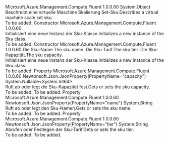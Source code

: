 <Type Name="Sku" FullName="Microsoft.Azure.Management.Compute.Fluent.Models.Sku">
  <TypeSignature Language="C#" Value="public class Sku" />
  <TypeSignature Language="ILAsm" Value=".class public auto ansi beforefieldinit Sku extends System.Object" />
  <TypeSignature Language="DocId" Value="T:Microsoft.Azure.Management.Compute.Fluent.Models.Sku" />
  <TypeSignature Language="VB.NET" Value="Public Class Sku" />
  <TypeSignature Language="F#" Value="type Sku = class" />
  <AssemblyInfo>
    <AssemblyName>Microsoft.Azure.Management.Compute.Fluent</AssemblyName>
    <AssemblyVersion>1.0.0.60</AssemblyVersion>
  </AssemblyInfo>
  <Base>
    <BaseTypeName>System.Object</BaseTypeName>
  </Base>
  <Interfaces />
  <Docs>
    <summary>
            <span data-ttu-id="1e5de-101">Beschreibt eine virtuelle Maschine Skalierung Set-Sku.</span><span class="sxs-lookup"><span data-stu-id="1e5de-101">Describes a virtual machine scale set sku.</span></span>
            </summary>
    <remarks>To be added.</remarks>
  </Docs>
  <Members>
    <Member MemberName=".ctor">
      <MemberSignature Language="C#" Value="public Sku ();" />
      <MemberSignature Language="ILAsm" Value=".method public hidebysig specialname rtspecialname instance void .ctor() cil managed" />
      <MemberSignature Language="DocId" Value="M:Microsoft.Azure.Management.Compute.Fluent.Models.Sku.#ctor" />
      <MemberSignature Language="VB.NET" Value="Public Sub New ()" />
      <MemberType>Constructor</MemberType>
      <AssemblyInfo>
        <AssemblyName>Microsoft.Azure.Management.Compute.Fluent</AssemblyName>
        <AssemblyVersion>1.0.0.60</AssemblyVersion>
      </AssemblyInfo>
      <Parameters />
      <Docs>
        <summary>
            <span data-ttu-id="1e5de-102">Initialisiert eine neue Instanz der Sku-Klasse.</span><span class="sxs-lookup"><span data-stu-id="1e5de-102">Initializes a new instance of the Sku class.</span></span>
            </summary>
        <remarks>To be added.</remarks>
      </Docs>
    </Member>
    <Member MemberName=".ctor">
      <MemberSignature Language="C#" Value="public Sku (string name = null, string tier = null, Nullable&lt;long&gt; capacity = null);" />
      <MemberSignature Language="ILAsm" Value=".method public hidebysig specialname rtspecialname instance void .ctor(string name, string tier, valuetype System.Nullable`1&lt;int64&gt; capacity) cil managed" />
      <MemberSignature Language="DocId" Value="M:Microsoft.Azure.Management.Compute.Fluent.Models.Sku.#ctor(System.String,System.String,System.Nullable{System.Int64})" />
      <MemberSignature Language="VB.NET" Value="Public Sub New (Optional name As String = null, Optional tier As String = null, Optional capacity As Nullable(Of Long) = null)" />
      <MemberSignature Language="F#" Value="new Microsoft.Azure.Management.Compute.Fluent.Models.Sku : string * string * Nullable&lt;int64&gt; -&gt; Microsoft.Azure.Management.Compute.Fluent.Models.Sku" Usage="new Microsoft.Azure.Management.Compute.Fluent.Models.Sku (name, tier, capacity)" />
      <MemberType>Constructor</MemberType>
      <AssemblyInfo>
        <AssemblyName>Microsoft.Azure.Management.Compute.Fluent</AssemblyName>
        <AssemblyVersion>1.0.0.60</AssemblyVersion>
      </AssemblyInfo>
      <Parameters>
        <Parameter Name="name" Type="System.String" />
        <Parameter Name="tier" Type="System.String" />
        <Parameter Name="capacity" Type="System.Nullable&lt;System.Int64&gt;" />
      </Parameters>
      <Docs>
        <param name="name"><span data-ttu-id="1e5de-103">Die Sku-Name.</span><span class="sxs-lookup"><span data-stu-id="1e5de-103">The sku name.</span></span></param>
        <param name="tier"><span data-ttu-id="1e5de-104">Die Sku-Tarif.</span><span class="sxs-lookup"><span data-stu-id="1e5de-104">The sku tier.</span></span></param>
        <param name="capacity"><span data-ttu-id="1e5de-105">Die Sku-Kapazität.</span><span class="sxs-lookup"><span data-stu-id="1e5de-105">The sku capacity.</span></span></param>
        <summary>
            <span data-ttu-id="1e5de-106">Initialisiert eine neue Instanz der Sku-Klasse.</span><span class="sxs-lookup"><span data-stu-id="1e5de-106">Initializes a new instance of the Sku class.</span></span>
            </summary>
        <remarks>To be added.</remarks>
      </Docs>
    </Member>
    <Member MemberName="Capacity">
      <MemberSignature Language="C#" Value="public Nullable&lt;long&gt; Capacity { get; set; }" />
      <MemberSignature Language="ILAsm" Value=".property instance valuetype System.Nullable`1&lt;int64&gt; Capacity" />
      <MemberSignature Language="DocId" Value="P:Microsoft.Azure.Management.Compute.Fluent.Models.Sku.Capacity" />
      <MemberSignature Language="VB.NET" Value="Public Property Capacity As Nullable(Of Long)" />
      <MemberSignature Language="F#" Value="member this.Capacity : Nullable&lt;int64&gt; with get, set" Usage="Microsoft.Azure.Management.Compute.Fluent.Models.Sku.Capacity" />
      <MemberType>Property</MemberType>
      <AssemblyInfo>
        <AssemblyName>Microsoft.Azure.Management.Compute.Fluent</AssemblyName>
        <AssemblyVersion>1.0.0.60</AssemblyVersion>
      </AssemblyInfo>
      <Attributes>
        <Attribute>
          <AttributeName>Newtonsoft.Json.JsonProperty(PropertyName="capacity")</AttributeName>
        </Attribute>
      </Attributes>
      <ReturnValue>
        <ReturnType>System.Nullable&lt;System.Int64&gt;</ReturnType>
      </ReturnValue>
      <Docs>
        <summary>
            <span data-ttu-id="1e5de-107">Ruft ab oder legt die Sku-Kapazität fest.</span><span class="sxs-lookup"><span data-stu-id="1e5de-107">Gets or sets the sku capacity.</span></span>
            </summary>
        <value>To be added.</value>
        <remarks>To be added.</remarks>
      </Docs>
    </Member>
    <Member MemberName="Name">
      <MemberSignature Language="C#" Value="public string Name { get; set; }" />
      <MemberSignature Language="ILAsm" Value=".property instance string Name" />
      <MemberSignature Language="DocId" Value="P:Microsoft.Azure.Management.Compute.Fluent.Models.Sku.Name" />
      <MemberSignature Language="VB.NET" Value="Public Property Name As String" />
      <MemberSignature Language="F#" Value="member this.Name : string with get, set" Usage="Microsoft.Azure.Management.Compute.Fluent.Models.Sku.Name" />
      <MemberType>Property</MemberType>
      <AssemblyInfo>
        <AssemblyName>Microsoft.Azure.Management.Compute.Fluent</AssemblyName>
        <AssemblyVersion>1.0.0.60</AssemblyVersion>
      </AssemblyInfo>
      <Attributes>
        <Attribute>
          <AttributeName>Newtonsoft.Json.JsonProperty(PropertyName="name")</AttributeName>
        </Attribute>
      </Attributes>
      <ReturnValue>
        <ReturnType>System.String</ReturnType>
      </ReturnValue>
      <Docs>
        <summary>
            <span data-ttu-id="1e5de-108">Ruft ab oder legt den Sku-Namen.</span><span class="sxs-lookup"><span data-stu-id="1e5de-108">Gets or sets the sku name.</span></span>
            </summary>
        <value>To be added.</value>
        <remarks>To be added.</remarks>
      </Docs>
    </Member>
    <Member MemberName="Tier">
      <MemberSignature Language="C#" Value="public string Tier { get; set; }" />
      <MemberSignature Language="ILAsm" Value=".property instance string Tier" />
      <MemberSignature Language="DocId" Value="P:Microsoft.Azure.Management.Compute.Fluent.Models.Sku.Tier" />
      <MemberSignature Language="VB.NET" Value="Public Property Tier As String" />
      <MemberSignature Language="F#" Value="member this.Tier : string with get, set" Usage="Microsoft.Azure.Management.Compute.Fluent.Models.Sku.Tier" />
      <MemberType>Property</MemberType>
      <AssemblyInfo>
        <AssemblyName>Microsoft.Azure.Management.Compute.Fluent</AssemblyName>
        <AssemblyVersion>1.0.0.60</AssemblyVersion>
      </AssemblyInfo>
      <Attributes>
        <Attribute>
          <AttributeName>Newtonsoft.Json.JsonProperty(PropertyName="tier")</AttributeName>
        </Attribute>
      </Attributes>
      <ReturnValue>
        <ReturnType>System.String</ReturnType>
      </ReturnValue>
      <Docs>
        <summary>
            <span data-ttu-id="1e5de-109">Abrufen oder Festlegen der Sku-Tarif.</span><span class="sxs-lookup"><span data-stu-id="1e5de-109">Gets or sets the sku tier.</span></span>
            </summary>
        <value>To be added.</value>
        <remarks>To be added.</remarks>
      </Docs>
    </Member>
  </Members>
</Type>
